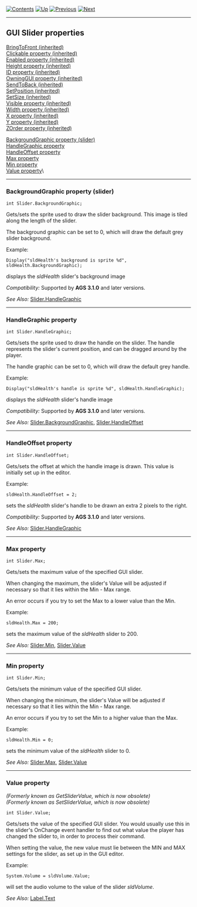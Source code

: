 []()

[![Contents](contents.gif)](ags.md) [![Up](up.gif)](ags28.md#topic41)
[![Previous](back.gif)](ags60.md#topic56)
[![Next](forward.gif)](ags62.md#topic58)

------------------------------------------------------------------------

GUI Slider properties
---------------------

[BringToFront (inherited)](ags56.md#GUIControl.BringToFront)\
[Clickable property (inherited)](ags56.md#GUIControl.Clickable)\
[Enabled property (inherited)](ags56.md#GUIControl.Enabled)\
[Height property (inherited)](ags56.md#GUIControl.Height)\
[ID property (inherited)](ags56.md#GUIControl.ID)\
[OwningGUI property (inherited)](ags56.md#GUIControl.OwningGUI)\
[SendToBack (inherited)](ags56.md#GUIControl.SendToBack)\
[SetPosition (inherited)](ags56.md#GUIControl.SetPosition)\
[SetSize (inherited)](ags56.md#GUIControl.SetSize)\
[Visible property (inherited)](ags56.md#GUIControl.Visible)\
[Width property (inherited)](ags56.md#GUIControl.Width)\
[X property (inherited)](ags56.md#GUIControl.X)\
[Y property (inherited)](ags56.md#GUIControl.Y)\
[ZOrder property (inherited)](ags56.md#GUIControl.ZOrder)

[BackgroundGraphic property (slider)](#Slider.BackgroundGraphic)\
[HandleGraphic property](#Slider.HandleGraphic)\
[HandleOffset property](#Slider.HandleOffset)\
[Max property](#Slider.Max)\
[Min property](#Slider.Min)\
[Value property](#Slider.Value)\

------------------------------------------------------------------------

[]()

### BackgroundGraphic property (slider)

    int Slider.BackgroundGraphic;

Gets/sets the sprite used to draw the slider background. This image is
tiled along the length of the slider.

The background graphic can be set to 0, which will draw the default grey
slider background.

Example:

    Display("sldHealth's background is sprite %d", sldHealth.BackgroundGraphic);

displays the *sldHealth* slider's background image

*Compatibility:* Supported by **AGS 3.1.0** and later versions.

*See Also:* [Slider.HandleGraphic](ags61.md#Slider.HandleGraphic)

------------------------------------------------------------------------

[]()

### HandleGraphic property

    int Slider.HandleGraphic;

Gets/sets the sprite used to draw the handle on the slider. The handle
represents the slider's current position, and can be dragged around by
the player.

The handle graphic can be set to 0, which will draw the default grey
handle.

Example:

    Display("sldHealth's handle is sprite %d", sldHealth.HandleGraphic);

displays the *sldHealth* slider's handle image

*Compatibility:* Supported by **AGS 3.1.0** and later versions.

*See Also:*
[Slider.BackgroundGraphic](ags61.md#Slider.BackgroundGraphic),
[Slider.HandleOffset](ags61.md#Slider.HandleOffset)

------------------------------------------------------------------------

[]()

### HandleOffset property

    int Slider.HandleOffset;

Gets/sets the offset at which the handle image is drawn. This value is
initially set up in the editor.

Example:

    sldHealth.HandleOffset = 2;

sets the *sldHealth* slider's handle to be drawn an extra 2 pixels to
the right.

*Compatibility:* Supported by **AGS 3.1.0** and later versions.

*See Also:* [Slider.HandleGraphic](ags61.md#Slider.HandleGraphic)

------------------------------------------------------------------------

[]()

### Max property

    int Slider.Max;

Gets/sets the maximum value of the specified GUI slider.

When changing the maximum, the slider's Value will be adjusted if
necessary so that it lies within the Min - Max range.

An error occurs if you try to set the Max to a lower value than the Min.

Example:

    sldHealth.Max = 200;

sets the maximum value of the *sldHealth* slider to 200.

*See Also:* [Slider.Min](ags61.md#Slider.Min),
[Slider.Value](ags61.md#Slider.Value)

------------------------------------------------------------------------

[]()

### Min property

    int Slider.Min;

Gets/sets the minimum value of the specified GUI slider.

When changing the minimum, the slider's Value will be adjusted if
necessary so that it lies within the Min - Max range.

An error occurs if you try to set the Min to a higher value than the
Max.

Example:

    sldHealth.Min = 0;

sets the minimum value of the *sldHealth* slider to 0.

*See Also:* [Slider.Max](ags61.md#Slider.Max),
[Slider.Value](ags61.md#Slider.Value)

------------------------------------------------------------------------

[]()

### Value property

*(Formerly known as GetSliderValue, which is now obsolete)*\
*(Formerly known as SetSliderValue, which is now obsolete)*

    int Slider.Value;

Gets/sets the value of the specified GUI slider. You would usually use
this in the slider's OnChange event handler to find out what value the
player has changed the slider to, in order to process their command.

When setting the value, the new value must lie between the MIN and MAX
settings for the slider, as set up in the GUI editor.

Example:

    System.Volume = sldVolume.Value;

will set the audio volume to the value of the slider *sldVolume*.

*See Also:* [Label.Text](ags59.md#Label.Text)


